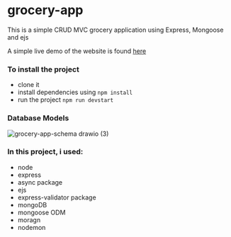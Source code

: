 # grocery-app

This is a simple CRUD MVC grocery application using Express, Mongoose and ejs

A simple live demo of the website is found [here](https://nameless-brushlands-75052.herokuapp.com/catalog)

### To install the project
* clone it
* install dependencies using ``` npm install ```
* run the project ``` npm run devstart ```

### Database Models
![grocery-app-schema drawio (3)](https://user-images.githubusercontent.com/88284519/179909931-6271debc-d805-45f4-8ca7-7642fb164171.png)



### In this project, i used:
* node
* express
* async package
* ejs
* express-validator package
* mongoDB
* mongoose ODM
* moragn
* nodemon
